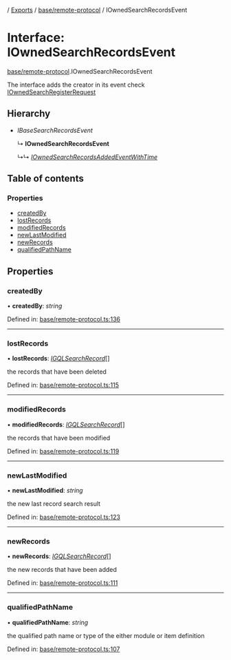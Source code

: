 [](../README.md) / [Exports](../modules.md) / [base/remote-protocol](../modules/base_remote_protocol.md) / IOwnedSearchRecordsEvent

# Interface: IOwnedSearchRecordsEvent

[base/remote-protocol](../modules/base_remote_protocol.md).IOwnedSearchRecordsEvent

The interface adds the creator in its event
check [IOwnedSearchRegisterRequest](base_remote_protocol.iownedsearchregisterrequest.md)

## Hierarchy

* *IBaseSearchRecordsEvent*

  ↳ **IOwnedSearchRecordsEvent**

  ↳↳ [*IOwnedSearchRecordsAddedEventWithTime*](client_internal_testing.iownedsearchrecordsaddedeventwithtime.md)

## Table of contents

### Properties

- [createdBy](base_remote_protocol.iownedsearchrecordsevent.md#createdby)
- [lostRecords](base_remote_protocol.iownedsearchrecordsevent.md#lostrecords)
- [modifiedRecords](base_remote_protocol.iownedsearchrecordsevent.md#modifiedrecords)
- [newLastModified](base_remote_protocol.iownedsearchrecordsevent.md#newlastmodified)
- [newRecords](base_remote_protocol.iownedsearchrecordsevent.md#newrecords)
- [qualifiedPathName](base_remote_protocol.iownedsearchrecordsevent.md#qualifiedpathname)

## Properties

### createdBy

• **createdBy**: *string*

Defined in: [base/remote-protocol.ts:136](https://github.com/onzag/itemize/blob/0e9b128c/base/remote-protocol.ts#L136)

___

### lostRecords

• **lostRecords**: [*IGQLSearchRecord*](gql_querier.igqlsearchrecord.md)[]

the records that have been deleted

Defined in: [base/remote-protocol.ts:115](https://github.com/onzag/itemize/blob/0e9b128c/base/remote-protocol.ts#L115)

___

### modifiedRecords

• **modifiedRecords**: [*IGQLSearchRecord*](gql_querier.igqlsearchrecord.md)[]

the records that have been modified

Defined in: [base/remote-protocol.ts:119](https://github.com/onzag/itemize/blob/0e9b128c/base/remote-protocol.ts#L119)

___

### newLastModified

• **newLastModified**: *string*

the new last record search result

Defined in: [base/remote-protocol.ts:123](https://github.com/onzag/itemize/blob/0e9b128c/base/remote-protocol.ts#L123)

___

### newRecords

• **newRecords**: [*IGQLSearchRecord*](gql_querier.igqlsearchrecord.md)[]

the new records that have been added

Defined in: [base/remote-protocol.ts:111](https://github.com/onzag/itemize/blob/0e9b128c/base/remote-protocol.ts#L111)

___

### qualifiedPathName

• **qualifiedPathName**: *string*

the qualified path name or type of the either module or item definition

Defined in: [base/remote-protocol.ts:107](https://github.com/onzag/itemize/blob/0e9b128c/base/remote-protocol.ts#L107)
